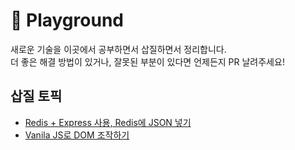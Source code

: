# 🎸 Playground

새로운 기술을 이곳에서 공부하면서 삽질하면서 정리합니다.  
더 좋은 해결 방법이 있거나, 잘못된 부분이 있다면 언제든지 PR 날려주세요!

## 삽질 토픽

- [Redis + Express 사용, Redis에 JSON 넣기](https://github.com/moaikang/playground/tree/master/redis-connect)
- [Vanila JS로 DOM 조작하기](https://github.com/moaikang/playground/tree/master/dom-manipulate)
